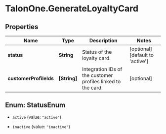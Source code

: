 # TalonOne.GenerateLoyaltyCard

## Properties

Name | Type | Description | Notes
------------ | ------------- | ------------- | -------------
**status** | **String** | Status of the loyalty card. | [optional] [default to &#39;active&#39;]
**customerProfileIds** | **[String]** | Integration IDs of the customer profiles linked to the card. | [optional] 



## Enum: StatusEnum


* `active` (value: `"active"`)

* `inactive` (value: `"inactive"`)





